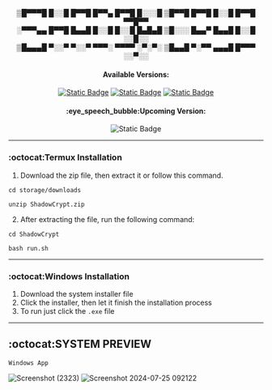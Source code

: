 <div align="center">
▒█▀▀▀█ █░░█ █▀▀█ █▀▀▄ █▀▀█ █░░░█ ▒█▀▀█ █▀▀█ █░░█ █▀▀█ ▀▀█▀▀ <br>
░▀▀▀▄▄ █▀▀█ █▄▄█ █░░█ █░░█ █▄█▄█ ▒█░░░ █▄▄▀ █▄▄█ █░░█ ░░█░░ <br>
▒█▄▄▄█ ▀░░▀ ▀░░▀ ▀▀▀░ ▀▀▀▀ ░▀░▀░ ▒█▄▄█ ▀░▀▀ ▄▄▄█ █▀▀▀ ░░▀░░<br>
<h4>Available Versions:</h4>
  
[![Static Badge](https://img.shields.io/badge/Android-%20Termux-green)](https://github.com/MR-JLTC/ShadowCrypt/releases/download/v3.0/ShadowCrypt.zip)
[![Static Badge](https://img.shields.io/badge/Windows-%20Console-blue)](https://github.com/MR-JLTC/ShadowCrypt/releases/download/v3.0/Setup_ShadowCryptV3.0.exe)
[![Static Badge](https://img.shields.io/badge/Windows-%20DesktopApp-blue)](https://github.com/MR-JLTC/ShadowCrypt/releases/download/v3.0/ShadowCryptAppV3.7.exe)


<h4>:eye_speech_bubble:Upcoming Version:</h4>

![Static Badge](https://img.shields.io/badge/Android-%20Mobile-green?style=flat)
</div>

--------------
### :octocat:Termux Installation
1. Download the zip file, then extract it or follow this command.
```
cd storage/downloads
```
```
unzip ShadowCrypt.zip
```   
2. After extracting the file, run the following command:
```
cd ShadowCrypt
```
```
bash run.sh
```
-------------
### :octocat:Windows Installation
1. Download the system installer file
2. Click the installer, then let it finish the installation process
3. To run just click the `.exe` file

--------------
## :octocat:SYSTEM PREVIEW
`Windows App`

![Screenshot (2323)](https://github.com/user-attachments/assets/dfd41964-6bb6-4d6a-9f1d-580657731327)
![Screenshot 2024-07-25 092122](https://github.com/user-attachments/assets/1416e7f2-c54e-4fd5-8ed1-d11a7f79b8c6)



